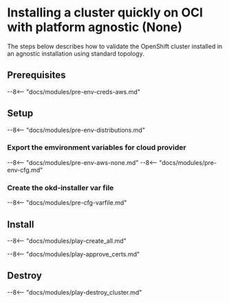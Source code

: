 # Installing a cluster quickly on OCI with platform agnostic (None)

The steps below describes how to validate the OpenShift cluster installed
in an agnostic installation using standard topology.

## Prerequisites

--8<-- "docs/modules/pre-env-creds-aws.md"

## Setup

--8<-- "docs/modules/pre-env-distributions.md"

### Export the emvironment variables for cloud provider

--8<-- "docs/modules/pre-env-aws-none.md"
--8<-- "docs/modules/pre-env-cfg.md"

### Create the okd-installer var file

--8<-- "docs/modules/pre-cfg-varfile.md"

## Install

--8<-- "docs/modules/play-create_all.md"

--8<-- "docs/modules/play-approve_certs.md"

## Destroy

--8<-- "docs/modules/play-destroy_cluster.md"